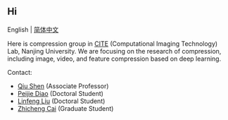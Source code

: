 ## Hi

English | [简体中文](https://github.com/NJU-CITE-Compression/.github/blob/main/profile/README_CN.md)

Here is compression group in [CITE](https://cite.nju.edu.cn) (Computational Imaging Technology) Lab, Nanjing University. We are focusing on the research of compression, including image, video, and feature compression based on deep learning.

Contact:
* [Qiu Shen](mailto:shenqiu@nju.edu.cn) (Associate Professor)
* [Peijie Diao](mailto:pjdiao@smail.nju.edu.cn) (Doctoral Student)
* [Linfeng Liu](mailto:linfeng@smail.nju.edu.cn) (Doctoral Student)
* [Zhicheng Cai](mailto:502022230088@smail.nju.edu.cn) (Graduate Student)
